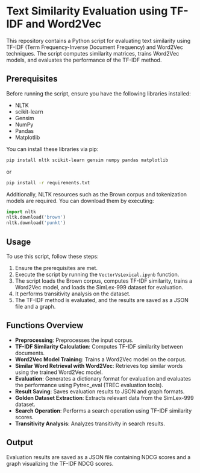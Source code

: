 # Text Similarity Evaluation using TF-IDF and Word2Vec  

This repository contains a Python script for evaluating text similarity using TF-IDF (Term Frequency-Inverse Document Frequency) and Word2Vec techniques. The script computes similarity matrices, trains Word2Vec models, and evaluates the performance of the TF-IDF method.  

## Prerequisites  

Before running the script, ensure you have the following libraries installed:  

- NLTK 
- scikit-learn 
- Gensim 
- NumPy 
- Pandas 
- Matplotlib  

You can install these libraries via pip:  

```bash 
pip install nltk scikit-learn gensim numpy pandas matplotlib
```
or 
```bash
pip install -r requirements.txt
```

Additionally, NLTK resources such as the Brown corpus and tokenization models are required. You can download them by executing:
```python
import nltk 
nltk.download('brown') 
nltk.download('punkt')
```
## Usage

To use this script, follow these steps:

1. Ensure the prerequisites are met.
2. Execute the script by running the `VectorVsLexical.ipynb` function.
3. The script loads the Brown corpus, computes TF-IDF similarity, trains a Word2Vec model, and loads the SimLex-999 dataset for evaluation.
4. It performs transitivity analysis on the dataset.
5. The TF-IDF method is evaluated, and the results are saved as a JSON file and a graph.

## Functions Overview

* **Preprocessing**: Preprocesses the input corpus.
* **TF-IDF Similarity Calculation**: Computes TF-IDF similarity between documents.
* **Word2Vec Model Training**: Trains a Word2Vec model on the corpus.
* **Similar Word Retrieval with Word2Vec**: Retrieves top similar words using the trained Word2Vec model.
* **Evaluation**: Generates a dictionary format for evaluation and evaluates the performance using Pytrec_eval (TREC evaluation tools).
* **Result Saving**: Saves evaluation results to JSON and graph formats.
* **Golden Dataset Extraction**: Extracts relevant data from the SimLex-999 dataset.
* **Search Operation**: Performs a search operation using TF-IDF similarity scores.
* **Transitivity Analysis**: Analyzes transitivity in search results.

## Output

Evaluation results are saved as a JSON file containing NDCG scores and a graph visualizing the TF-IDF NDCG scores.
